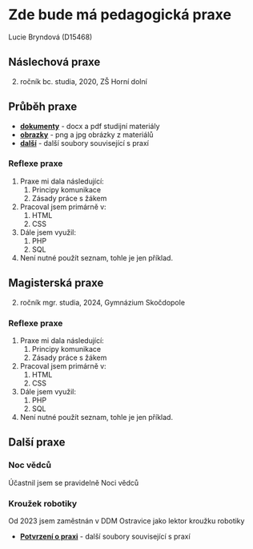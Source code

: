 
# Zde bude má pedagogická praxe

Lucie Bryndová (D15468)

## Náslechová praxe

2. ročník bc. studia, 2020, ZŠ Horní dolní

## Průběh praxe

- [**dokumenty**](dokumenty) - docx a pdf studijní materiály
- [**obrazky**](obrazky) - png a jpg obrázky z materiálů
- [**další**](priklady) - další soubory související s praxí

### Reflexe praxe

1. Praxe mi dala následující:
   1. Principy komunikace
   1. Zásady práce s žákem
1. Pracoval jsem primárně v:
   1. HTML
   1. CSS
1. Dále jsem využil:
   1. PHP
   1. SQL
1. Není nutné použít seznam, tohle je jen příklad.

## Magisterská praxe

2. ročník mgr. studia, 2024, Gymnázium Skočdopole

### Reflexe praxe

1. Praxe mi dala následující:
   1. Principy komunikace
   1. Zásady práce s žákem
1. Pracoval jsem primárně v:
   1. HTML
   1. CSS
1. Dále jsem využil:
   1. PHP
   1. SQL
1. Není nutné použít seznam, tohle je jen příklad.

## Další praxe

### Noc vědců
Účastnil jsem se pravidelně Noci vědců

### Kroužek robotiky
Od 2023 jsem zaměstnán v DDM Ostravice jako lektor kroužku robotiky
- [**Potvrzení o praxi**](<Další materiály z praxe/Pedagogická praxe - potvrzení z DDM>) - další soubory související s praxí